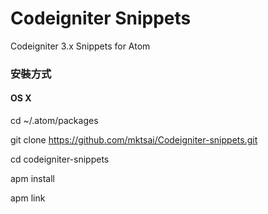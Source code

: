 # Codeigniter Snippets

Codeigniter 3.x Snippets for Atom

### 安裝方式
#### OS X
cd ~/.atom/packages

git clone https://github.com/mktsai/Codeigniter-snippets.git

cd codeigniter-snippets

apm install

apm link
